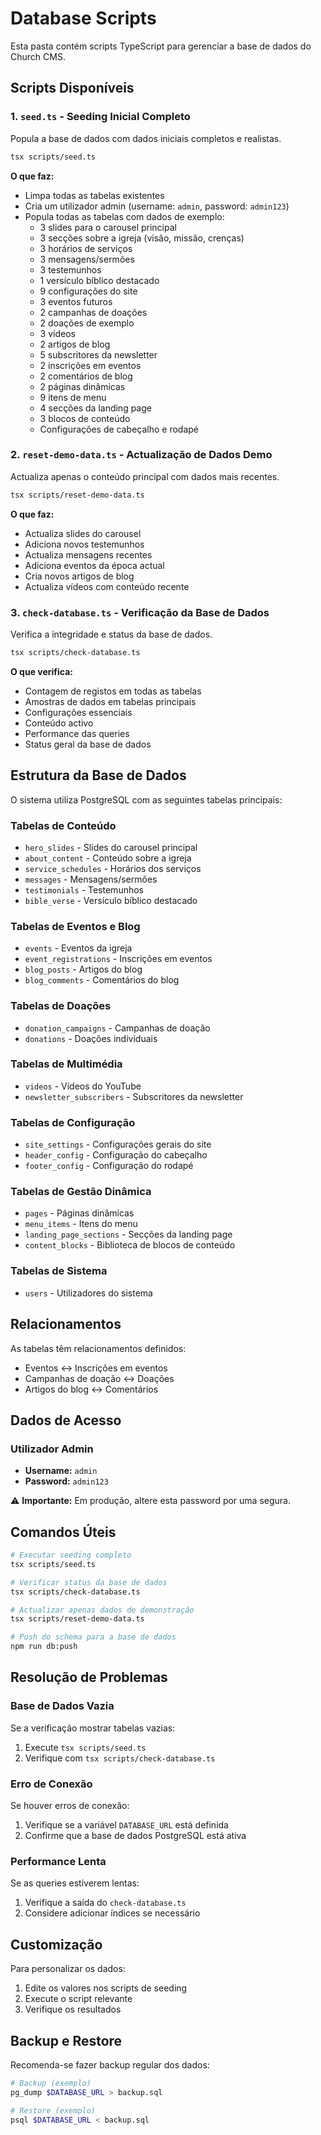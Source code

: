 # Database Scripts

Esta pasta contém scripts TypeScript para gerenciar a base de dados do Church CMS.

## Scripts Disponíveis

### 1. `seed.ts` - Seeding Inicial Completo
Popula a base de dados com dados iniciais completos e realistas.

```bash
tsx scripts/seed.ts
```

**O que faz:**
- Limpa todas as tabelas existentes
- Cria um utilizador admin (username: `admin`, password: `admin123`)
- Popula todas as tabelas com dados de exemplo:
  - 3 slides para o carousel principal
  - 3 secções sobre a igreja (visão, missão, crenças)
  - 3 horários de serviços
  - 3 mensagens/sermões
  - 3 testemunhos
  - 1 versículo bíblico destacado
  - 9 configurações do site
  - 3 eventos futuros
  - 2 campanhas de doações
  - 2 doações de exemplo
  - 3 vídeos
  - 2 artigos de blog
  - 5 subscritores da newsletter
  - 2 inscrições em eventos
  - 2 comentários de blog
  - 2 páginas dinâmicas
  - 9 itens de menu
  - 4 secções da landing page
  - 3 blocos de conteúdo
  - Configurações de cabeçalho e rodapé

### 2. `reset-demo-data.ts` - Actualização de Dados Demo
Actualiza apenas o conteúdo principal com dados mais recentes.

```bash
tsx scripts/reset-demo-data.ts
```

**O que faz:**
- Actualiza slides do carousel
- Adiciona novos testemunhos
- Actualiza mensagens recentes
- Adiciona eventos da época actual
- Cria novos artigos de blog
- Actualiza vídeos com conteúdo recente

### 3. `check-database.ts` - Verificação da Base de Dados
Verifica a integridade e status da base de dados.

```bash
tsx scripts/check-database.ts
```

**O que verifica:**
- Contagem de registos em todas as tabelas
- Amostras de dados em tabelas principais
- Configurações essenciais
- Conteúdo activo
- Performance das queries
- Status geral da base de dados

## Estrutura da Base de Dados

O sistema utiliza PostgreSQL com as seguintes tabelas principais:

### Tabelas de Conteúdo
- `hero_slides` - Slides do carousel principal
- `about_content` - Conteúdo sobre a igreja
- `service_schedules` - Horários dos serviços
- `messages` - Mensagens/sermões
- `testimonials` - Testemunhos
- `bible_verse` - Versículo bíblico destacado

### Tabelas de Eventos e Blog
- `events` - Eventos da igreja
- `event_registrations` - Inscrições em eventos
- `blog_posts` - Artigos do blog
- `blog_comments` - Comentários do blog

### Tabelas de Doações
- `donation_campaigns` - Campanhas de doação
- `donations` - Doações individuais

### Tabelas de Multimédia
- `videos` - Vídeos do YouTube
- `newsletter_subscribers` - Subscritores da newsletter

### Tabelas de Configuração
- `site_settings` - Configurações gerais do site
- `header_config` - Configuração do cabeçalho
- `footer_config` - Configuração do rodapé

### Tabelas de Gestão Dinâmica
- `pages` - Páginas dinâmicas
- `menu_items` - Itens do menu
- `landing_page_sections` - Secções da landing page
- `content_blocks` - Biblioteca de blocos de conteúdo

### Tabelas de Sistema
- `users` - Utilizadores do sistema

## Relacionamentos

As tabelas têm relacionamentos definidos:
- Eventos ↔ Inscrições em eventos
- Campanhas de doação ↔ Doações
- Artigos do blog ↔ Comentários

## Dados de Acesso

### Utilizador Admin
- **Username:** `admin`
- **Password:** `admin123`

⚠️ **Importante:** Em produção, altere esta password por uma segura.

## Comandos Úteis

```bash
# Executar seeding completo
tsx scripts/seed.ts

# Verificar status da base de dados
tsx scripts/check-database.ts

# Actualizar apenas dados de demonstração
tsx scripts/reset-demo-data.ts

# Push do schema para a base de dados
npm run db:push
```

## Resolução de Problemas

### Base de Dados Vazia
Se a verificação mostrar tabelas vazias:
1. Execute `tsx scripts/seed.ts`
2. Verifique com `tsx scripts/check-database.ts`

### Erro de Conexão
Se houver erros de conexão:
1. Verifique se a variável `DATABASE_URL` está definida
2. Confirme que a base de dados PostgreSQL está ativa

### Performance Lenta
Se as queries estiverem lentas:
1. Verifique a saída do `check-database.ts`
2. Considere adicionar índices se necessário

## Customização

Para personalizar os dados:
1. Edite os valores nos scripts de seeding
2. Execute o script relevante
3. Verifique os resultados

## Backup e Restore

Recomenda-se fazer backup regular dos dados:

```bash
# Backup (exemplo)
pg_dump $DATABASE_URL > backup.sql

# Restore (exemplo)
psql $DATABASE_URL < backup.sql
```